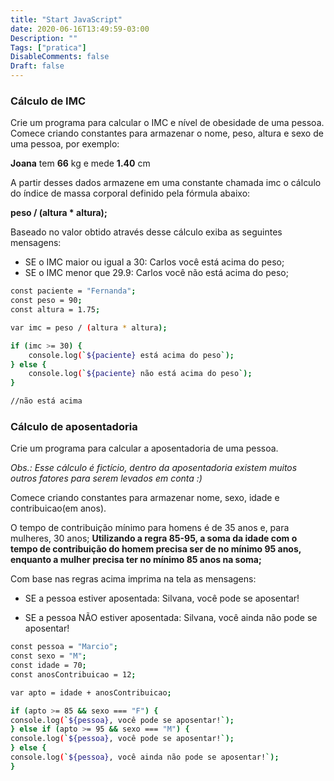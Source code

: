 ```yaml
---
title: "Start JavaScript"
date: 2020-06-16T13:49:59-03:00
Description: ""
Tags: ["pratica"]
DisableComments: false
Draft: false
---
```


### Cálculo de IMC

Crie um programa para calcular o IMC e nível de obesidade de uma pessoa.
Comece criando constantes para armazenar o nome, peso, altura e sexo de uma pessoa, por exemplo:

**Joana** tem **66** kg e mede **1.40** cm

A partir desses dados armazene em uma constante chamada imc o cálculo do índice de massa corporal definido pela fórmula abaixo:

**peso / (altura \* altura);**

Baseado no valor obtido através desse cálculo exiba as seguintes mensagens:

* SE o IMC maior ou igual a 30: Carlos você está acima do peso;
* SE o IMC menor que 29.9: Carlos você não está acima do peso;


```sh
const paciente = "Fernanda";
const peso = 90;
const altura = 1.75;

var imc = peso / (altura * altura);

if (imc >= 30) {
    console.log(`${paciente} está acima do peso`);
} else {
    console.log(`${paciente} não está acima do peso`);
}

//não está acima
```

### Cálculo de aposentadoria
Crie um programa para calcular a aposentadoria de uma pessoa.

*Obs.: Esse cálculo é fictício, dentro da aposentadoria existem muitos outros fatores para serem levados em conta :)*

Comece criando constantes para armazenar nome, sexo, idade e contribuicao(em anos).

O tempo de contribuição mínimo para homens é de 35 anos e, para mulheres, 30 anos;
**Utilizando a regra 85-95, a soma da idade com o tempo de contribuição do homem precisa ser de no mínimo 95 anos, enquanto a mulher precisa ter no mínimo 85 anos na soma;**

Com base nas regras acima imprima na tela as mensagens:

* SE a pessoa estiver aposentada: Silvana, você pode se aposentar!

* SE a pessoa NÃO estiver aposentada: Silvana, você ainda não pode se aposentar!
```sh
const pessoa = "Marcio";
const sexo = "M";
const idade = 70;
const anosContribuicao = 12;

var apto = idade + anosContribuicao;

if (apto >= 85 && sexo === "F") {
console.log(`${pessoa}, você pode se aposentar!`);
} else if (apto >= 95 && sexo === "M") {
console.log(`${pessoa}, você pode se aposentar!`);
} else {
console.log(`${pessoa}, você ainda não pode se aposentar!`);
}
```
